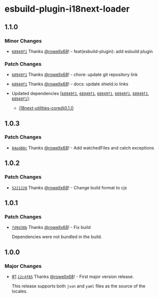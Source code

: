 # esbuild-plugin-i18next-loader

## 1.1.0

### Minor Changes

- [`68949f1`](https://github.com/rowellx68/i18next-utilities/commit/68949f135e4446b0062fcb38f23acb99f1e46b97) Thanks [@rowellx68](https://github.com/rowellx68)! - feat(esbuild-plugin): add esbuild plugin

### Patch Changes

- [`68949f1`](https://github.com/rowellx68/i18next-utilities/commit/68949f135e4446b0062fcb38f23acb99f1e46b97) Thanks [@rowellx68](https://github.com/rowellx68)! - chore: update git repository link

- [`68949f1`](https://github.com/rowellx68/i18next-utilities/commit/68949f135e4446b0062fcb38f23acb99f1e46b97) Thanks [@rowellx68](https://github.com/rowellx68)! - docs: update shield.io links

- Updated dependencies [[`68949f1`](https://github.com/rowellx68/i18next-utilities/commit/68949f135e4446b0062fcb38f23acb99f1e46b97), [`68949f1`](https://github.com/rowellx68/i18next-utilities/commit/68949f135e4446b0062fcb38f23acb99f1e46b97), [`68949f1`](https://github.com/rowellx68/i18next-utilities/commit/68949f135e4446b0062fcb38f23acb99f1e46b97), [`68949f1`](https://github.com/rowellx68/i18next-utilities/commit/68949f135e4446b0062fcb38f23acb99f1e46b97), [`68949f1`](https://github.com/rowellx68/i18next-utilities/commit/68949f135e4446b0062fcb38f23acb99f1e46b97), [`68949f1`](https://github.com/rowellx68/i18next-utilities/commit/68949f135e4446b0062fcb38f23acb99f1e46b97)]:
  - i18next-utilities-core@0.1.0

## 1.0.3

### Patch Changes

- [`04ed80c`](https://github.com/rowellx68/esbuild-plugin-i18next-loader/commit/04ed80cc0a1f3517d48f43e882d2c5b09dbe56c2) Thanks [@rowellx68](https://github.com/rowellx68)! - Add watchedFiles and catch exceptions

## 1.0.2

### Patch Changes

- [`5221228`](https://github.com/rowellx68/esbuild-plugin-i18next-loader/commit/5221228cd026849d17798dfb090916dea004fcfc) Thanks [@rowellx68](https://github.com/rowellx68)! - Change build format to cjs

## 1.0.1

### Patch Changes

- [`fd9d30b`](https://github.com/rowellx68/esbuild-plugin-i18next-loader/commit/fd9d30b230dc8f6b5b5938de61577155f62c2d6b) Thanks [@rowellx68](https://github.com/rowellx68)! - Fix build

  Dependencies were not bundled in the build.

## 1.0.0

### Major Changes

- [#1](https://github.com/rowellx68/esbuild-plugin-i18next-loader/pull/1) [`12c4f85`](https://github.com/rowellx68/esbuild-plugin-i18next-loader/commit/12c4f853beb4d60754d5962a5e70dc1849b7191e) Thanks [@rowellx68](https://github.com/rowellx68)! - First major version release.

  This release supports both `json` and `yaml` files as the source of the locales.
